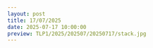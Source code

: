 ```yaml
---
layout: post
title: 17/07/2025
date: 2025-07-17 10:00:00
preview: TLP1/2025/202507/20250717/stack.jpg
---
```


